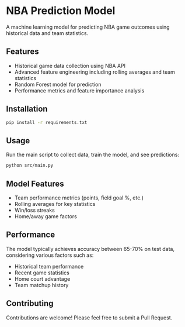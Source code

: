 # NBA Prediction Model

A machine learning model for predicting NBA game outcomes using historical data and team statistics.

## Features

- Historical game data collection using NBA API
- Advanced feature engineering including rolling averages and team statistics
- Random Forest model for prediction
- Performance metrics and feature importance analysis

## Installation

```bash
pip install -r requirements.txt
```

## Usage

Run the main script to collect data, train the model, and see predictions:

```bash
python src/main.py
```

## Model Features

- Team performance metrics (points, field goal %, etc.)
- Rolling averages for key statistics
- Win/loss streaks
- Home/away game factors

## Performance

The model typically achieves accuracy between 65-70% on test data, considering various factors such as:
- Historical team performance
- Recent game statistics
- Home court advantage
- Team matchup history

## Contributing

Contributions are welcome! Please feel free to submit a Pull Request.